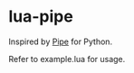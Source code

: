 # lua-pipe

Inspired by [Pipe](https://github.com/JulienPalard/Pipe) for Python.

Refer to example.lua for usage.
